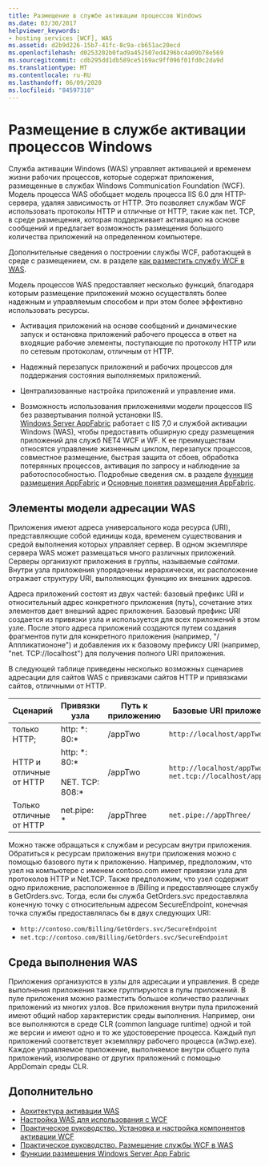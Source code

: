 ```yaml
---
title: Размещение в службе активации процессов Windows
ms.date: 03/30/2017
helpviewer_keywords:
- hosting services [WCF], WAS
ms.assetid: d2b9d226-15b7-41fc-8c9a-cb651ac20ecd
ms.openlocfilehash: d0253202b0fad9a452507ed4296bc4a09b78e569
ms.sourcegitcommit: cdb295dd1db589ce5169ac9ff096f01fd0c2da9d
ms.translationtype: MT
ms.contentlocale: ru-RU
ms.lasthandoff: 06/09/2020
ms.locfileid: "84597310"
---
```

# <a name="hosting-in-windows-process-activation-service"></a>Размещение в службе активации процессов Windows
Служба активации Windows (WAS) управляет активацией и временем жизни рабочих процессов, которые содержат приложения, размещенные в службах Windows Communication Foundation (WCF). Модель процесса WAS обобщает модель процесса IIS 6.0 для HTTP-сервера, удаляя зависимость от HTTP. Это позволяет службам WCF использовать протоколы HTTP и отличные от HTTP, такие как net. TCP, в среде размещения, которая поддерживает активацию на основе сообщений и предлагает возможность размещения большого количества приложений на определенном компьютере.  
  
 Дополнительные сведения о построении службы WCF, работающей в среде с размещением, см. в разделе [как разместить службу WCF в WAS](how-to-host-a-wcf-service-in-was.md).  
  
 Модель процессов WAS предоставляет несколько функций, благодаря которым размещение приложений можно осуществлять более надежным и управляемым способом и при этом более эффективно использовать ресурсы.  
  
- Активация приложений на основе сообщений и динамические запуск и остановка приложений рабочего процесса в ответ на входящие рабочие элементы, поступающие по протоколу HTTP или по сетевым протоколам, отличным от HTTP.  
  
- Надежный перезапуск приложений и рабочих процессов для поддержания состояния выполняемых приложений.  
  
- Централизованные настройка приложений и управление ими.  
  
- Возможность использования приложениями модели процессов IIS без развертывания полной установки IIS.  
[Windows Server AppFabric](https://docs.microsoft.com/previous-versions/appfabric/ff384253(v=azure.10)) работает с IIS 7,0 и службой активации Windows (WAS), чтобы предоставить обширную среду размещения приложений для служб NET4 WCF и WF. К ее преимуществам относятся управление жизненным циклом, перезапуск процессов, совместное размещение, быстрая защита от сбоев, обработка потерянных процессов, активация по запросу и наблюдение за работоспособностью. Подробные сведения см. в разделе [функции размещения AppFabric](https://docs.microsoft.com/previous-versions/appfabric/ee677189(v=azure.10)) и [Основные понятия размещения AppFabric](https://docs.microsoft.com/previous-versions/appfabric/ee677371(v=azure.10)).  
  
## <a name="elements-of-the-was-addressing-model"></a>Элементы модели адресации WAS  
 Приложения имеют адреса универсального кода ресурса (URI), представляющие собой единицы кода, временем существования и средой выполнения которых управляет сервер. В одном экземпляре сервера WAS может размещаться много различных приложений. Серверы организуют приложения в группы, называемые *сайтами*. Внутри узла приложения упорядочены иерархически, их расположение отражает структуру URI, выполняющих функцию их внешних адресов.  
  
 Адреса приложений состоят из двух частей: базовый префикс URI и относительный адрес конкретного приложения (путь), сочетание этих элементов дает внешний адрес приложения. Базовый префикс URI создается из привязки узла и используется для всех приложений в этом узле. После этого адреса приложений создаются путем создания фрагментов пути для конкретного приложения (например, "/Аппликатиононе") и добавления их к базовому префиксу URI (например, "net. TCP://localhost") для получения полного URI приложения.  
  
 В следующей таблице приведены несколько возможных сценариев адресации для сайтов WAS с привязками сайтов HTTP и привязками сайтов, отличными от HTTP.  
  
|Сценарий|Привязки узла|Путь к приложению|Базовые URI приложения|  
|--------------|-------------------|----------------------|---------------------------|  
|только HTTP;|http: *: 80:\*|/appTwo|`http://localhost/appTwo/`|  
|HTTP и отличные от HTTP|http: *: 80:\*<br /><br /> NET. TCP: 808:\*|/appTwo|`http://localhost/appTwo/`<br />`net.tcp://localhost/appTwo/`|  
|Только отличные от HTTP|net.pipe: *|/appThree|`net.pipe://appThree/`|  
  
 Можно также обращаться к службам и ресурсам внутри приложения. Обратиться к ресурсам приложения внутри приложения можно с помощью базового пути к приложению. Например, предположим, что узел на компьютере с именем contoso.com имеет привязки узла для протоколов HTTP и Net.TCP. Также предположим, что узел содержит одно приложение, расположенное в /Billing и предоставляющее службу в GetOrders.svc. Тогда, если бы служба GetOrders.svc предоставляла конечную точку с относительным адресом SecureEndpoint, конечная точка службы предоставлялась бы в двух следующих URI:  
  
- `http://contoso.com/Billing/GetOrders.svc/SecureEndpoint`
- `net.tcp://contoso.com/Billing/GetOrders.svc/SecureEndpoint`
  
## <a name="the-was-runtime"></a>Среда выполнения WAS  
 Приложения организуются в узлы для адресации и управления. В среде выполнения приложения также группируются в пулы приложений. В пуле приложения можно разместить большое количество различных приложений из многих узлов. Все приложения внутри пула приложений имеют общий набор характеристик среды выполнения. Например, они все выполняются в среде CLR (common language runtime) одной и той же версии и имеют одно и то же удостоверение процесса. Каждый пул приложений соответствует экземпляру рабочего процесса (w3wp.exe). Каждое управляемое приложение, выполняемое внутри общего пула приложений, изолировано от других приложений с помощью AppDomain среды CLR.  
  
## <a name="see-also"></a>Дополнительно

- [Архитектура активации WAS](was-activation-architecture.md)
- [Настройка WAS для использования с WCF](configuring-the-wpa--service-for-use-with-wcf.md)
- [Практическое руководство. Установка и настройка компонентов активации WCF](how-to-install-and-configure-wcf-activation-components.md)
- [Практическое руководство. Размещение службы WCF в WAS](how-to-host-a-wcf-service-in-was.md)
- [Функции размещения Windows Server App Fabric](https://docs.microsoft.com/previous-versions/appfabric/ee677189(v=azure.10))
